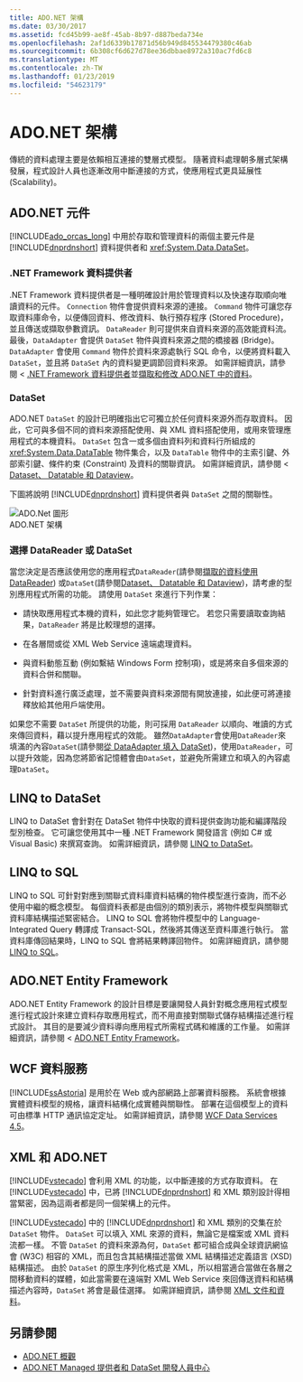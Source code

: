 ```yaml
---
title: ADO.NET 架構
ms.date: 03/30/2017
ms.assetid: fcd45b99-ae8f-45ab-8b97-d887beda734e
ms.openlocfilehash: 2af1d6339b17871d56b949d845534479380c46ab
ms.sourcegitcommit: 6b308cf6d627d78ee36dbbae8972a310ac7fd6c8
ms.translationtype: MT
ms.contentlocale: zh-TW
ms.lasthandoff: 01/23/2019
ms.locfileid: "54623179"
---
```

# <a name="adonet-architecture"></a>ADO.NET 架構
傳統的資料處理主要是依賴相互連接的雙層式模型。 隨著資料處理朝多層式架構發展，程式設計人員也逐漸改用中斷連接的方式，使應用程式更具延展性 (Scalability)。  
  
## <a name="adonet-components"></a>ADO.NET 元件  
 [!INCLUDE[ado_orcas_long](../../../../includes/ado-orcas-long-md.md)] 中用於存取和管理資料的兩個主要元件是 [!INCLUDE[dnprdnshort](../../../../includes/dnprdnshort-md.md)] 資料提供者和 <xref:System.Data.DataSet>。  
  
### <a name="net-framework-data-providers"></a>.NET Framework 資料提供者  
 .NET Framework 資料提供者是一種明確設計用於管理資料以及快速存取順向唯讀資料的元件。 `Connection` 物件會提供資料來源的連接。 `Command` 物件可讓您存取資料庫命令，以便傳回資料、修改資料、執行預存程序 (Stored Procedure)，並且傳送或擷取參數資訊。 `DataReader` 則可提供來自資料來源的高效能資料流。 最後，`DataAdapter` 會提供 `DataSet` 物件與資料來源之間的橋接器 (Bridge)。 `DataAdapter` 會使用 `Command` 物件於資料來源處執行 SQL 命令，以便將資料載入 `DataSet`，並且將 `DataSet` 內的資料變更調節回資料來源。 如需詳細資訊，請參閱 < [.NET Framework 資料提供者](../../../../docs/framework/data/adonet/data-providers.md)並[擷取和修改 ADO.NET 中的資料](../../../../docs/framework/data/adonet/retrieving-and-modifying-data.md)。  
  
### <a name="the-dataset"></a>DataSet  
 ADO.NET `DataSet` 的設計已明確指出它可獨立於任何資料來源外而存取資料。 因此，它可與多個不同的資料來源搭配使用、與 XML 資料搭配使用，或用來管理應用程式的本機資料。 `DataSet` 包含一或多個由資料列和資料行所組成的 <xref:System.Data.DataTable> 物件集合，以及 `DataTable` 物件中的主索引鍵、外部索引鍵、條件約束 (Constraint) 及資料的關聯資訊。 如需詳細資訊，請參閱 < [Dataset、 Datatable 和 Dataview](../../../../docs/framework/data/adonet/dataset-datatable-dataview/index.md)。  
  
 下圖將說明 [!INCLUDE[dnprdnshort](../../../../includes/dnprdnshort-md.md)] 資料提供者與 `DataSet` 之間的關聯性。  
  
 ![ADO.Net 圖形](../../../../docs/framework/data/adonet/media/ado-1-bpuedev11.png "ado_1_bpuedev11")  
ADO.NET 架構  
  
### <a name="choosing-a-datareader-or-a-dataset"></a>選擇 DataReader 或 DataSet  
 當您決定是否應該使用您的應用程式`DataReader`(請參閱[擷取的資料使用 DataReader](../../../../docs/framework/data/adonet/retrieving-data-using-a-datareader.md)) 或`DataSet`(請參閱[Dataset、 Datatable 和 Dataview](../../../../docs/framework/data/adonet/dataset-datatable-dataview/index.md))，請考慮的型別應用程式所需的功能。 請使用 `DataSet` 來進行下列作業：  
  
-   請快取應用程式本機的資料，如此您才能夠管理它。 若您只需要讀取查詢結果，`DataReader` 將是比較理想的選擇。  
  
-   在各層間或從 XML Web Service 遠端處理資料。  
  
-   與資料動態互動 (例如繫結 Windows Form 控制項)，或是將來自多個來源的資料合併和關聯。  
  
-   針對資料進行廣泛處理，並不需要與資料來源間有開放連接，如此便可將連接釋放給其他用戶端使用。  
  
 如果您不需要 `DataSet` 所提供的功能，則可採用 `DataReader` 以順向、唯讀的方式來傳回資料，藉以提升應用程式的效能。 雖然`DataAdapter`會使用`DataReader`來填滿的內容`DataSet`(請參閱[從 DataAdapter 填入 DataSet](../../../../docs/framework/data/adonet/populating-a-dataset-from-a-dataadapter.md))，使用`DataReader`，可以提升效能，因為您將節省記憶體會由`DataSet`，並避免所需建立和填入的內容處理`DataSet`。  
  
## <a name="linq-to-dataset"></a>LINQ to DataSet  
 LINQ to DataSet 會針對在 DataSet 物件中快取的資料提供查詢功能和編譯階段型別檢查。 它可讓您使用其中一種 .NET Framework 開發語言 (例如 C# 或 Visual Basic) 來撰寫查詢。 如需詳細資訊，請參閱 [LINQ to DataSet](../../../../docs/framework/data/adonet/linq-to-dataset.md)。  
  
## <a name="linq-to-sql"></a>LINQ to SQL  
 LINQ to SQL 可針對對應到關聯式資料庫資料結構的物件模型進行查詢，而不必使用中繼的概念模型。 每個資料表都是由個別的類別表示，將物件模型與關聯式資料庫結構描述緊密結合。 LINQ to SQL 會將物件模型中的 Language-Integrated Query 轉譯成 Transact-SQL，然後將其傳送至資料庫進行執行。 當資料庫傳回結果時，LINQ to SQL 會將結果轉譯回物件。 如需詳細資訊，請參閱 [LINQ to SQL](../../../../docs/framework/data/adonet/sql/linq/index.md)。  
  
## <a name="adonet-entity-framework"></a>ADO.NET Entity Framework  
 ADO.NET Entity Framework 的設計目標是要讓開發人員針對概念應用程式模型進行程式設計來建立資料存取應用程式，而不用直接對關聯式儲存結構描述進行程式設計。 其目的是要減少資料導向應用程式所需程式碼和維護的工作量。 如需詳細資訊，請參閱 < [ADO.NET Entity Framework](../../../../docs/framework/data/adonet/ef/index.md)。  
  
## <a name="wcf-data-services"></a>WCF 資料服務  
 [!INCLUDE[ssAstoria](../../../../includes/ssastoria-md.md)] 是用於在 Web 或內部網路上部署資料服務。 系統會根據實體資料模型的規格，讓資料結構化成實體與關聯性。 部署在這個模型上的資料可由標準 HTTP 通訊協定定址。 如需詳細資訊，請參閱 [WCF Data Services 4.5](../../../../docs/framework/data/wcf/index.md)。  
  
## <a name="xml-and-adonet"></a>XML 和 ADO.NET  
 [!INCLUDE[vstecado](../../../../includes/vstecado-md.md)] 會利用 XML 的功能，以中斷連接的方式存取資料。 在 [!INCLUDE[vstecado](../../../../includes/vstecado-md.md)] 中，已將 [!INCLUDE[dnprdnshort](../../../../includes/dnprdnshort-md.md)] 和 XML 類別設計得相當緊密，因為這兩者都是同一個架構上的元件。  
  
 [!INCLUDE[vstecado](../../../../includes/vstecado-md.md)] 中的 [!INCLUDE[dnprdnshort](../../../../includes/dnprdnshort-md.md)] 和 XML 類別的交集在於 `DataSet` 物件。 `DataSet` 可以填入 XML 來源的資料，無論它是檔案或 XML 資料流都一樣。 不管 `DataSet` 的資料來源為何，`DataSet` 都可組合成與全球資訊網協會 (W3C) 相容的 XML，而且包含其結構描述當做 XML 結構描述定義語言 (XSD) 結構描述。 由於 `DataSet` 的原生序列化格式是 XML，所以相當適合當做在各層之間移動資料的媒體，如此當需要在遠端對 XML Web Service 來回傳送資料和結構描述內容時，`DataSet` 將會是最佳選擇。 如需詳細資訊，請參閱 [XML 文件和資料](../../../../docs/standard/data/xml/index.md)。  
  
## <a name="see-also"></a>另請參閱
- [ADO.NET 概觀](../../../../docs/framework/data/adonet/ado-net-overview.md)
- [ADO.NET Managed 提供者和 DataSet 開發人員中心](https://go.microsoft.com/fwlink/?LinkId=217917)
